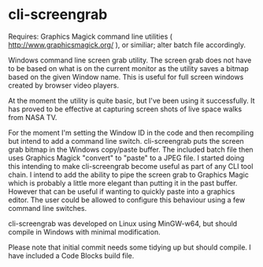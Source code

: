 cli-screengrab
==============

Requires: Graphics Magick command line utilities ( http://www.graphicsmagick.org/ ), or similiar; alter batch file accordingly. 

Windows command line screen grab utility. The screen grab does not have to be based on what is on the current monitor as the utility saves a bitmap based on the given Window name. This is useful for full screen windows created by browser video players. 

At the moment the utility is quite basic, but I've been using it successfully. It has proved to be effective at capturing screen shots of live space walks from NASA TV. 

For the moment I'm setting the Window ID in the code and then recompiling but intend to add a command line switch. cli-screengrab puts the screen grab bitmap in the Windows copy/paste buffer. The included batch file then uses Graphics Magick "convert" to "paste" to a JPEG file. I started doing this intending to make cli-screengrab become useful as part of any CLI tool chain. I intend to add the ability to pipe the screen grab to Graphics Magic which is probably a little more elegant than putting it in the past buffer. However that can be useful if wanting to quickly paste into a graphics editor. The user could be allowed to configure this behaviour using a few command line switches. 

cli-screengrab was developed on Linux using MinGW-w64, but should compile in Windows with minimal modification.

Please note that initial commit needs some tidying up but should compile. I have included a Code Blocks build file. 
